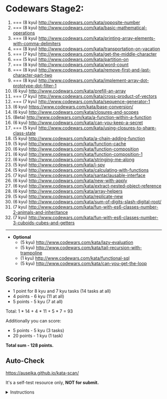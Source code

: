 # Codewars Stage2:

   1.  === (8 kyu) http://www.codewars.com/kata/opposite-number
   2.  === (8 kyu) http://www.codewars.com/kata/basic-mathematical-operations
   3.  === (8 kyu) http://www.codewars.com/kata/printing-array-elements-with-comma-delimiters
   4.  === (8 kyu) http://www.codewars.com/kata/transportation-on-vacation
   5.  === (7 kyu) http://www.codewars.com/kata/get-the-middle-character 
   6.  === (5 kyu) http://www.codewars.com/kata/partition-on
   7.  === (8 kyu) http://www.codewars.com/kata/word-count
   8.  === (8 kyu) http://www.codewars.com/kata/remove-first-and-last-character-part-two
   10.  === (8 kyu) http://www.codewars.com/kata/implement-array-dot-prototype-dot-filter-1
   10. (6 kyu) http://www.codewars.com/kata/prefill-an-array
   11.  === (7 kyu) http://www.codewars.com/kata/cross-product-of-vectors
   12.  === (7 kyu) http://www.codewars.com/kata/sequence-generator-1
   13. (6 kyu) https://www.codewars.com/kata/base-conversion/
   14. (6 kyu) http://www.codewars.com/kata/closures-and-scopes
   15. (Beta) http://www.codewars.com/kata/a-function-within-a-function
   16. (6 kyu) http://www.codewars.com/kata/can-you-keep-a-secret
   17.  === (5 kyu) http://www.codewars.com/kata/using-closures-to-share-class-state
   18. (5 kyu) http://www.codewars.com/kata/a-chain-adding-function
   19. (5 kyu) http://www.codewars.com/kata/function-cache
   20. (6 kyu) http://www.codewars.com/kata/function-composition
   21. (6 kyu) http://www.codewars.com/kata/function-composition-1
   22. (6 kyu) http://www.codewars.com/kata/stringing-me-along
   23. (5 kyu) http://www.codewars.com/kata/i-spy
   24. (5 kyu) http://www.codewars.com/kata/calculating-with-functions
   25. (7 kyu) http://www.codewars.com/kata/santaclausable-interface
   26. (6 kyu) http://www.codewars.com/kata/new-with-apply
   27. (6 kyu) http://www.codewars.com/kata/extract-nested-object-reference
   28. (6 kyu) http://www.codewars.com/kata/array-helpers
   29. (5 kyu) http://www.codewars.com/kata/replicate-new
   30. (6 kyu) http://www.codewars.com/kata/sum-of-digits-slash-digital-root/
   31. (7 kyu) http://www.codewars.com/kata/fun-with-es6-classes-number-2-animals-and-inheritance
   32. (7 kyu) http://www.codewars.com/kata/fun-with-es6-classes-number-3-cuboids-cubes-and-getters

   ---
     
  - __Optional__
     - (5 kyu) http://www.codewars.com/kata/lazy-evaluation
     - (5 kyu) http://www.codewars.com/kata/tail-recursion-with-trampoline
     - (1 kyu) http://www.codewars.com/kata/functional-sql
     - (5 kyu) http://www.codewars.com/kata/can-you-get-the-loop
  
## Scoring criteria
*  1 point for 8 kyu and 7 kyu tasks (14 tasks at all)
*  4 points - 6 kyu (11 at all)
*  5 points - 5 kyu (7 at all)

Total: 1 * 14 + 4 * 11 + 5 * 7  = 93

Additionally you can score:
*  5 points - 5 kyu (3 tasks)
*  20 points - 1 kyu (1 task)

**Total sum - 128 points.**

## Auto-Check

  https://auseika.github.io/kata-scan/ 

  It's a self-test resource only, **NOT for submit.**

<details><summary>Instructions</summary>
<p>

1. Insert the list below into cata scan input.

<pre>
http://www.codewars.com/kata/opposite-number
http://www.codewars.com/kata/basic-mathematical-operations
http://www.codewars.com/kata/printing-array-elements-with-comma-delimiters
http://www.codewars.com/kata/transportation-on-vacation
http://www.codewars.com/kata/get-the-middle-character
http://www.codewars.com/kata/partition-on
http://www.codewars.com/kata/word-count
http://www.codewars.com/kata/remove-first-and-last-character-part-two
http://www.codewars.com/kata/implement-array-dot-prototype-dot-filter-1
http://www.codewars.com/kata/prefill-an-array
http://www.codewars.com/kata/cross-product-of-vectors
http://www.codewars.com/kata/sequence-generator-1
https://www.codewars.com/kata/base-conversion/
http://www.codewars.com/kata/closures-and-scopes
http://www.codewars.com/kata/a-function-within-a-function
http://www.codewars.com/kata/can-you-keep-a-secret
http://www.codewars.com/kata/using-closures-to-share-class-state
http://www.codewars.com/kata/a-chain-adding-function
http://www.codewars.com/kata/function-cache
http://www.codewars.com/kata/function-composition
http://www.codewars.com/kata/function-composition-1
http://www.codewars.com/kata/stringing-me-along
http://www.codewars.com/kata/i-spy
http://www.codewars.com/kata/calculating-with-functions
http://www.codewars.com/kata/santaclausable-interface
http://www.codewars.com/kata/new-with-apply
http://www.codewars.com/kata/extract-nested-object-reference
http://www.codewars.com/kata/array-helpers
http://www.codewars.com/kata/replicate-new
http://www.codewars.com/kata/sum-of-digits-slash-digital-root/
http://www.codewars.com/kata/fun-with-es6-classes-number-2-animals-and-inheritance
http://www.codewars.com/kata/fun-with-es6-classes-number-3-cuboids-cubes-and-getters
http://www.codewars.com/kata/lazy-evaluation
http://www.codewars.com/kata/tail-recursion-with-trampoline
http://www.codewars.com/kata/functional-sql
http://www.codewars.com/kata/can-you-get-the-loop
username
</pre>
2. Change `username` to your one.

3. Click `CHECK` to see the result.
</p>
</details>

